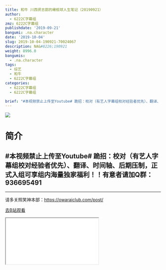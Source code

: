 ```yaml
---
title: 和牛 川西贤志郎的橄榄球人生笔记（20190921）
author:
  - 6222C字幕组
zmz: 6222C字幕组
publishdate: '2019-09-21'
bangumi: .na.character
date: '2019-10-04'
slug: 2019-10-04-190921-70024067
description: NA&#8226;190921
weight: 8996.0
bangumis:
  - .na.character
tags:
  - 综艺
  - 和牛
  - 6222C字幕组
categories:
  - 6222C字幕组
  - 6222C字幕组

brief: "#本视频禁止上传至Youtube# 跪招：校对（有艺人字幕组校对经验者优先）、翻译、时间轴、后期压制，正式入组可享组内海量独家福利！！有意者请加Q群：936695491 ---------------------- ----------------------- 请多关照笑神本部：https://owaraiclub.com/post/"
---
```

![](https://raw.githubusercontent.com/tcgriffith/owaraisite/master/static/tmpimg/021a219d07d4edbb4a28d3810401d9d339724733.jpg.480.jpg)
# 简介  
#本视频禁止上传至Youtube#
跪招：校对（有艺人字幕组校对经验者优先）、翻译、时间轴、后期压制，正式入组可享组内海量独家福利！！有意者请加Q群：936695491
----------------------

-----------------------
请多关照笑神本部：https://owaraiclub.com/post/  

[去B站观看](https://www.bilibili.com/video/av70024067/)
<div class ="resp-container"><iframe class="testiframe" src="//player.bilibili.com/player.html?aid=70024067"", scrolling="no", allowfullscreen="true" > </iframe></div> 
